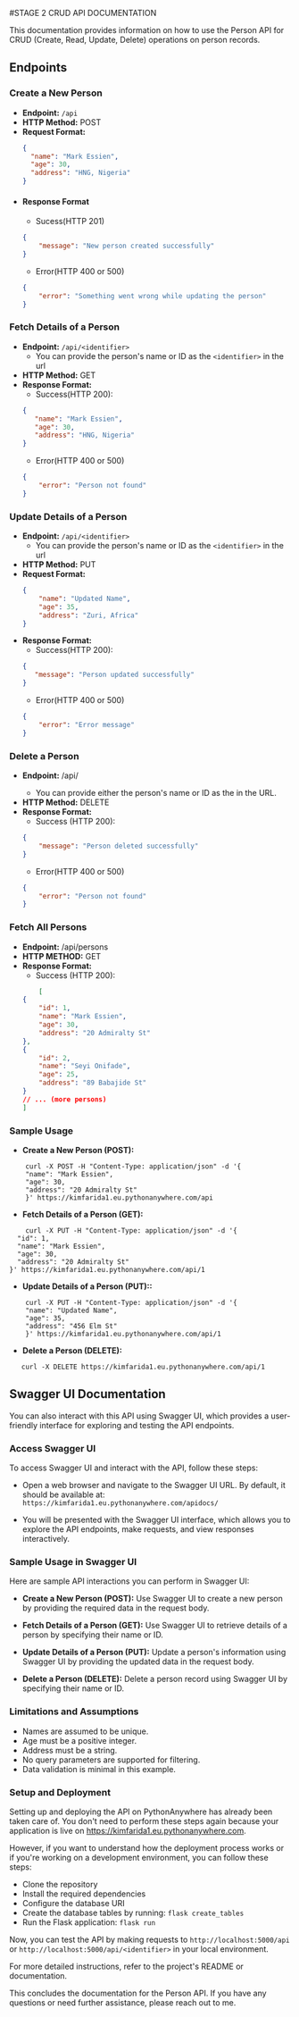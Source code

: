 #STAGE 2 CRUD API DOCUMENTATION

This documentation provides information on how to use the Person API for CRUD (Create, Read, Update, Delete) operations on person records.

## Endpoints

### Create a New Person
- **Endpoint:** `/api`
- **HTTP Method:** POST
- **Request Format:**
  ```json
  {
    "name": "Mark Essien",
    "age": 30,
    "address": "HNG, Nigeria"
  }
  ```
- #### Response Format
    - Sucess(HTTP 201)
    ```json
    {
        "message": "New person created successfully"
    }
    ```
    - Error(HTTP 400 or 500)
    ```json
    {
        "error": "Something went wrong while updating the person"
    }
    ```
### Fetch Details of a Person
- **Endpoint:** `/api/<identifier>`
    - You can provide the person's name or ID as the `<identifier>` in the url
- **HTTP Method:** GET
- **Response Format:**
    - Success(HTTP 200):
     ```json
    {
        "name": "Mark Essien",
        "age": 30,
        "address": "HNG, Nigeria"
    }
    ```
    - Error(HTTP 400 or 500)
    ```json
    {
        "error": "Person not found"
    }
    ```

### Update Details of a Person
- **Endpoint:** `/api/<identifier>`
    - You can provide the person's name or ID as the `<identifier>` in the url
- **HTTP Method:** PUT
- **Request Format:**
    ```json
    {
        "name": "Updated Name",
        "age": 35,
        "address": "Zuri, Africa"
    }
    ```
- **Response Format:**
    - Success(HTTP 200):
     ```json
     {
        "message": "Person updated successfully"
    }
    ```
    - Error(HTTP 400 or 500)
    ```json
    {
        "error": "Error message"
    }

    ```
### Delete a Person
- **Endpoint:** /api/<identifier>
    - You can provide either the person's name or ID as the <identifier> in the URL.
- **HTTP Method:** DELETE
- **Response Format:**
    - Success (HTTP 200):
    ```json
    {
        "message": "Person deleted successfully"
    }

    ```
    - Error(HTTP 400 or 500)
    ```json
    {
        "error": "Person not found"
    }

### Fetch All Persons
- **Endpoint:** /api/persons
- **HTTP METHOD:** GET
- **Response Format:**
    - Success (HTTP 200):
    ```json
        [
    {
        "id": 1,
        "name": "Mark Essien",
        "age": 30,
        "address": "20 Admiralty St"
    },
    {
        "id": 2,
        "name": "Seyi Onifade",
        "age": 25,
        "address": "89 Babajide St"
    }
    // ... (more persons)
    ]

    ```
### Sample Usage
- **Create a New Person (POST):**
```
    curl -X POST -H "Content-Type: application/json" -d '{
    "name": "Mark Essien",
    "age": 30,
    "address": "20 Admiralty St"
    }' https://kimfarida1.eu.pythonanywhere.com/api
```
- **Fetch Details of a Person (GET):**
```
    curl -X PUT -H "Content-Type: application/json" -d '{
  "id": 1,
  "name": "Mark Essien",
  "age": 30,
  "address": "20 Admiralty St"
}' https://kimfarida1.eu.pythonanywhere.com/api/1
```

- **Update Details of a Person (PUT)::**
```
    curl -X PUT -H "Content-Type: application/json" -d '{
    "name": "Updated Name",
    "age": 35,
    "address": "456 Elm St"
    }' https://kimfarida1.eu.pythonanywhere.com/api/1
```

- **Delete a Person (DELETE):**
```
   curl -X DELETE https://kimfarida1.eu.pythonanywhere.com/api/1
```

## Swagger UI Documentation

You can also interact with this API using Swagger UI, which provides a user-friendly interface for exploring and testing the API endpoints.

### Access Swagger UI

To access Swagger UI and interact with the API, follow these steps:

*  Open a web browser and navigate to the Swagger UI URL. By default, it should be available at: `https://kimfarida1.eu.pythonanywhere.com/apidocs/`

* You will be presented with the Swagger UI interface, which allows you to explore the API endpoints, make requests, and view responses interactively.

### Sample Usage in Swagger UI

Here are sample API interactions you can perform in Swagger UI:

- **Create a New Person (POST):** Use Swagger UI to create a new person by providing the required data in the request body.

- **Fetch Details of a Person (GET):** Use Swagger UI to retrieve details of a person by specifying their name or ID.

- **Update Details of a Person (PUT):** Update a person's information using Swagger UI by providing the updated data in the request body.

- **Delete a Person (DELETE):** Delete a person record using Swagger UI by specifying their name or ID.

### Limitations and Assumptions
- Names are assumed to be unique.
- Age must be a positive integer.
- Address must be a string.
- No query parameters are supported for filtering.
- Data validation is minimal in this example.

### Setup and Deployment
Setting up and deploying the API on PythonAnywhere has already been taken care of. You don't need to perform these steps again because your application is live on https://kimfarida1.eu.pythonanywhere.com.

However, if you want to understand how the deployment process works or if you're working on a development environment, you can follow these steps:

* Clone the repository
* Install the required dependencies 
* Configure the database URI 
* Create the database tables by running: `flask create_tables`
* Run the Flask application: `flask run`

Now, you can test the API by making requests to `http://localhost:5000/api` or `http://localhost:5000/api/<identifier>` in your local environment.

For more detailed instructions, refer to the project's README or documentation.

This concludes the documentation for the Person API. If you have any questions or need further assistance, please reach out to me.
